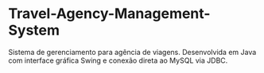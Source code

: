 # Travel-Agency-Management-System
Sistema de gerenciamento para agência de viagens. Desenvolvida em Java com interface gráfica Swing e conexão direta ao MySQL via JDBC.
